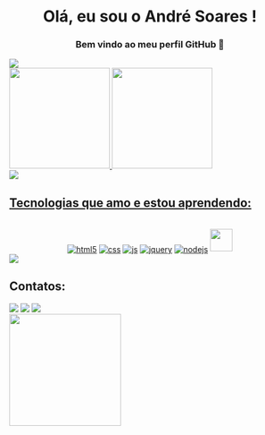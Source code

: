 <h1 align="center"> Olá, eu sou o André Soares ! </h1>
<h3 align="center"> Bem vindo ao meu perfil GitHub 👋 </h3>

<img src="https://raw.githubusercontent.com/andreasbm/readme/master/assets/lines/colored.png" style="max-width: 100%;">

<div>
<a href="https://github.com/AndreDG88">
<img loading="lazy" height="180em" src="https://github-readme-stats.vercel.app/api/top-langs/?username=AndreDG88&layout=compact&langs_count=7&theme=dracula"/>
<img loading="lazy" height="180em" src="https://github-readme-stats.vercel.app/api?username=AndreDG88&show_icons=true&theme=dracula&include_all_commits=true&count_private=true"/>
</div>

<img src="https://raw.githubusercontent.com/andreasbm/readme/master/assets/lines/colored.png" style="max-width: 100%;">

<h2 class="heading-element" dir="auto">Tecnologias que amo e estou aprendendo:</h2>

<div align="center" dir="auto"><br>
  <a target="_blank" rel="noopener noreferrer nofollow" href="https://camo.githubusercontent.com/10c7a8fa2cf317cc7c4af6f13efac086a9f0ea010f0dfc746c94e5cde310b339/68747470733a2f2f696d672e736869656c64732e696f2f62616467652f48544d4c352d4533344632363f7374796c653d666f722d7468652d6261646765266c6f676f3d68746d6c35266c6f676f436f6c6f723d7768697465"><img align="center" alt="html5" src="https://camo.githubusercontent.com/10c7a8fa2cf317cc7c4af6f13efac086a9f0ea010f0dfc746c94e5cde310b339/68747470733a2f2f696d672e736869656c64732e696f2f62616467652f48544d4c352d4533344632363f7374796c653d666f722d7468652d6261646765266c6f676f3d68746d6c35266c6f676f436f6c6f723d7768697465" data-canonical-src="https://img.shields.io/badge/HTML5-E34F26?style=for-the-badge&amp;logo=html5&amp;logoColor=white" style="max-width: 100%;"></a>
  <a target="_blank" rel="noopener noreferrer nofollow" href="https://camo.githubusercontent.com/d084876a79080e8a59780dc208535db5feb2c75e973c809393db655d65eb731f/68747470733a2f2f696d672e736869656c64732e696f2f62616467652f4353532d3233393132303f267374796c653d666f722d7468652d6261646765266c6f676f3d63737333266c6f676f436f6c6f723d7768697465"><img align="center" alt="css" src="https://camo.githubusercontent.com/d084876a79080e8a59780dc208535db5feb2c75e973c809393db655d65eb731f/68747470733a2f2f696d672e736869656c64732e696f2f62616467652f4353532d3233393132303f267374796c653d666f722d7468652d6261646765266c6f676f3d63737333266c6f676f436f6c6f723d7768697465" data-canonical-src="https://img.shields.io/badge/CSS-239120?&amp;style=for-the-badge&amp;logo=css3&amp;logoColor=white" style="max-width: 100%;"></a>
  <a target="_blank" rel="noopener noreferrer nofollow" href="https://camo.githubusercontent.com/9bbd4c2b5f7cda139d91d34caa14392df56353ca55e19b58184610aa8b123854/68747470733a2f2f696d672e736869656c64732e696f2f62616467652f4a6176615363726970742d3332333333303f7374796c653d666f722d7468652d6261646765266c6f676f3d6a617661736372697074266c6f676f436f6c6f723d463744463145"><img align="center" alt="js" src="https://camo.githubusercontent.com/9bbd4c2b5f7cda139d91d34caa14392df56353ca55e19b58184610aa8b123854/68747470733a2f2f696d672e736869656c64732e696f2f62616467652f4a6176615363726970742d3332333333303f7374796c653d666f722d7468652d6261646765266c6f676f3d6a617661736372697074266c6f676f436f6c6f723d463744463145" data-canonical-src="https://img.shields.io/badge/JavaScript-323330?style=for-the-badge&amp;logo=javascript&amp;logoColor=F7DF1E" style="max-width: 100%;"></a>
   <a target="_blank" rel="noopener noreferrer nofollow" href="https://camo.githubusercontent.com/8d7934618561881aadfc8138b81b213b31063dea2c44f5c980eb1c96b13d2a48/68747470733a2f2f696d672e736869656c64732e696f2f62616467652f6a51756572792d3138306235323f7374796c653d666f722d7468652d6261646765266c6f676f3d6a7175657279266c6f676f436f6c6f723d363144414642"><img align="center" alt="jquery" src="https://camo.githubusercontent.com/8d7934618561881aadfc8138b81b213b31063dea2c44f5c980eb1c96b13d2a48/68747470733a2f2f696d672e736869656c64732e696f2f62616467652f6a51756572792d3138306235323f7374796c653d666f722d7468652d6261646765266c6f676f3d6a7175657279266c6f676f436f6c6f723d363144414642" data-canonical-src="https://img.shields.io/badge/jQuery-180b52?style=for-the-badge&amp;logo=jquery&amp;logoColor=61DAFB" style="max-width: 100%;"></a>
  <a target="_blank" rel="noopener noreferrer nofollow" href="https://camo.githubusercontent.com/3f09cff070945b6663fff7c4f87ccd228a8debbc141bd5706a330734c64a99bb/68747470733a2f2f696d672e736869656c64732e696f2f62616467652f4e6f64652e6a732d3433383533443f7374796c653d666f722d7468652d6261646765266c6f676f3d6e6f64652e6a73266c6f676f436f6c6f723d7768697465"><img align="center" alt="nodejs" src="https://camo.githubusercontent.com/3f09cff070945b6663fff7c4f87ccd228a8debbc141bd5706a330734c64a99bb/68747470733a2f2f696d672e736869656c64732e696f2f62616467652f4e6f64652e6a732d3433383533443f7374796c653d666f722d7468652d6261646765266c6f676f3d6e6f64652e6a73266c6f676f436f6c6f723d7768697465" data-canonical-src="https://img.shields.io/badge/Node.js-43853D?style=for-the-badge&amp;logo=node.js&amp;logoColor=white" style="max-width: 100%;"></a>
  <img loading="lazy" src="https://cdn.jsdelivr.net/gh/devicons/devicon/icons/git/git-original.svg" width="40" height="40"/>
</div>

<img src="https://raw.githubusercontent.com/andreasbm/readme/master/assets/lines/colored.png" style="max-width: 100%;">

<h2>Contatos:</h2>

<div>
<a href="https://instagram.com/andre.soares.designer" target="_blank"><img loading="lazy" src="https://img.shields.io/badge/-Instagram-%23E4405F?style=for-the-badge&logo=instagram&logoColor=white" target="_blank"></a>
<a href = "mailto:andre.soares.designer@gmail.com"><img loading="lazy" src="https://img.shields.io/badge/Gmail-D14836?style=for-the-badge&logo=gmail&logoColor=white" target="_blank"></a>
<a href="https://www.linkedin.com/in/andre-soares88" target="_blank"><img loading="lazy" src="https://img.shields.io/badge/-LinkedIn-%230077B5?style=for-the-badge&logo=linkedin&logoColor=white" target="_blank"></a>   
</div>

<img width="200px" align="left" src="https://camo.githubusercontent.com/450e8b1379b6b690390f5d8f64fca11481c7ba7c66702c4d1125ce20e5550125/68747470733a2f2f6b6f6d617265762e636f6d2f67687076632f3f757365726e616d653d6e617473616c657465267374796c653d666c61742d73717561726526636f6c6f723d323243434232" data-canonical-src="https://komarev.com/ghpvc/?username=AndreDG88&amp;style=flat-square&amp;color=22CCB2" style="max-width: 100%;">

<!--
**AndreDG88/AndreDG88** is a ✨ _special_ ✨ repository because its `README.md` (this file) appears on your GitHub profile.

Here are some ideas to get you started:

- 🔭 I’m currently working on ...
- 🌱 I’m currently learning ...
- 👯 I’m looking to collaborate on ...
- 🤔 I’m looking for help with ...
- 💬 Ask me about ...
- 📫 How to reach me: ...
- 😄 Pronouns: ...
- ⚡ Fun fact: ...
-->

